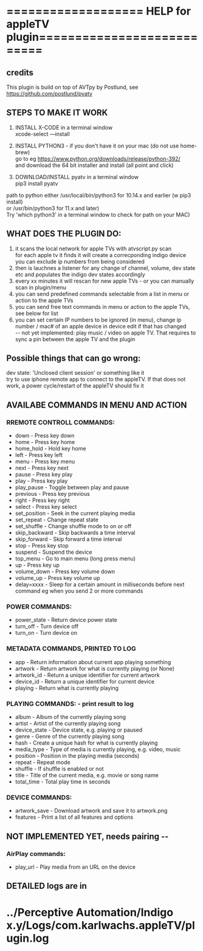# =================== HELP for appleTV plugin===========================  
##  **credits**    
This plugin is build on top of AVTpy by Postlund, see https://github.com/postlund/pyatv  
  
##  STEPS TO MAKE IT WORK 
1. INSTALL X-CODE  in a terminal window  
xcode-select —install  
  
2. INSTALL PYTHON3 - if you don't have it on your mac (do not use home-brew)   
go to eg https://www.python.org/downloads/release/python-392/  
and download the 64 bit installer and install (all point and click)  
  
3. DOWNLOAD/INSTALL pyatv  in a terminal window  
pip3 install pyatv  
  
path to python either    /usr/local/bin/python3  for 10.14.x and earlier (w pip3 install)  
                   or    /usr/bin/python3        for 11.x and later)  
Try 'which python3' in a terminal window to check for path on your MAC)  
  
##  WHAT DOES THE PLUGIN DO:  
1. it scans the local network for apple TVs with atvscript.py scan   
   for each apple tv it finds it will create a correcponding indigo device  
   you can exclude ip numbers from being considered  
2. then is lauchnes a listener for any change of channel, volume, dev state etc and populates the indigo dev states accordingly   
3. every xx minutes it will rescan for new apple TVs - or you can manually scan in plugin/menu  
4. you can send predefined commands selectable from a list in menu or action to the apple TVs  
5. you can send free text commands in menu or action to the apple TVs, see below for list  
6. you can set certain IP numbers to be ignored (in menu), change ip number / mac# of an apple device in device edit if that has changed  
-- not yet implemented: play music / video on apple TV. That requires to sync a pin between the apple TV and the plugin 
  
##  Possible things that can go wrong:   
   dev state: 'Unclosed client session' or something like it  
      try to use iphone remote app to connect to the appleTV. If that does not work, a power cycle/restart of the appleTV should fix it  
  
## AVAILABE COMMANDS IN MENU AND ACTION   
  
### RREMOTE CONTROLL COMMANDS:  
   - down - Press key down  
   - home - Press key home  
   - home_hold - Hold key home  
   - left - Press key left  
   - menu - Press key menu  
   - next - Press key next  
   - pause - Press key play  
   - play - Press key play  
   - play_pause - Toggle between play and pause  
   - previous - Press key previous  
   - right - Press key right  
   - select - Press key select  
   - set_position - Seek in the current playing media  
   - set_repeat - Change repeat state  
   - set_shuffle - Change shuffle mode to on or off  
   - skip_backward - Skip backwards a time interval  
   - skip_forward - Skip forward a time interval  
   - stop - Press key stop  
   - suspend - Suspend the device  
   - top_menu - Go to main menu (long press menu)  
   - up - Press key up  
   - volume_down - Press key volume down  
   - volume_up - Press key volume up  
   - delay=xxxx - Sleep for a certain amount in milliseconds  before next command eg when you send 2 or more commands 
  
### POWER COMMANDS:  
   - power_state - Return device power state  
   - turn_off - Turn device off  
   - turn_on - Turn device on  
  
### METADATA COMMANDS, PRINTED TO LOG  
   - app - Return information about current app playing something  
   - artwork - Return artwork for what is currently playing (or None)  
   - artwork_id - Return a unique identifier for current artwork  
   - device_id - Return a unique identifier for current device  
   - playing - Return what is currently playing   
  
### PLAYING COMMANDS:  - print result to log  
   - album - Album of the currently playing song  
   - artist - Artist of the currently playing song  
   - device_state - Device state, e.g. playing or paused  
   - genre - Genre of the currently playing song  
   - hash - Create a unique hash for what is currently playing  
   - media_type - Type of media is currently playing, e.g. video, music  
   - position - Position in the playing media (seconds)  
   - repeat - Repeat mode  
   - shuffle - If shuffle is enabled or not  
   - title - Title of the current media, e.g. movie or song name  
   - total_time - Total play time in seconds   
  
### DEVICE COMMANDS:  
   - artwork_save - Download artwork and save it to artwork.png  
   - features - Print a list of all features and options  
  
## NOT IMPLEMENTED YET, needs pairing --  
### AirPlay commands:  
   - play_url - Play media from an URL on the device   
  
## DETAILED logs are in  
   ../Perceptive Automation/Indigo x.y/Logs/com.karlwachs.appleTV/plugin.log   
===============================================================================  
